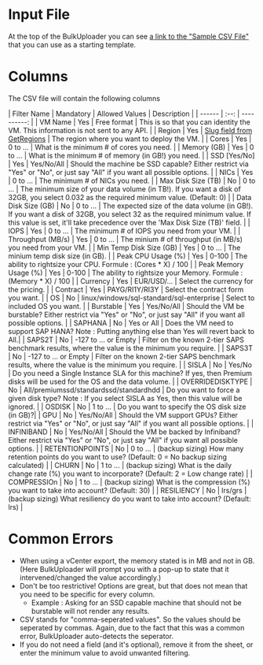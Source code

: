 # Input File

At the top of the BulkUploader you can see [a link to the "Sample CSV File"](https://www.vmchooser.com/vmchooser.csv) that you can use as a starting template.


# Columns
The CSV file will contain the following columns 

| Filter Name | Mandatory | Allowed Values | Description |
| ------ | :--: | ----------: |
| VM Name  | Yes | Free format | This is so that you can identity the VM. This information is not sent to any API. |
| Region | Yes | [Slug field from GetRegions](https://vmchooser.azure-api.net/dev-v2/api/GetRegions) | The region where you want to deploy the VM. |
| Cores | Yes | 0 to ... | What is the minimum # of cores you need. |
| Memory (GB) | Yes | 0 to ... | What is the minimum # of memory (in GB!) you need. |
| SSD [Yes/No] | Yes | Yes/No/All | Should the machine be SSD capable? Either restrict via "Yes" or "No", or just say "All" if you want all possible options. |
| NICs | Yes | 0 to ... | The minimum # of NICs you need. |
| Max Disk Size (TB) | No | 0 to ... | The minimum size of your data volume (in TB!). If you want a disk of 32GB, you select 0.032 as the required minimum value. (Default: 0) |
| Data Disk Size (GB) | No | 0 to ... | The expected size of the data volume (in GB!). If you want a disk of 32GB, you select 32 as the required minimum value. If this value is set, it'll take precedence over the 'Max Disk Size (TB)' field.  |
| IOPS | Yes | 0 to ... | The minimum # of IOPS you need from your VM. |
| Throughput (MB/s) | Yes | 0 to ... | The minium # of throughput (in MB/s) you need from your VM. |
| Min Temp Disk Size (GB) | Yes | 0 to ... | The minium temp disk size (in GB). |
| Peak CPU Usage (%) | Yes | 0-100 | The ability to rightsize your CPU.  Formule : (Cores * X) / 100  |
| Peak Memory Usage (%) | Yes | 0-100 | The ability to rightsize your Memory.  Formule : (Memory * X) / 100  |
| Currency | Yes | EUR/USD/... | Select the currency for the pricing. |
| Contract | Yes | PAYG/RI1Y/RI3Y | Select the contract form you want. |
| OS | No | linux/windows/sql-standard/sql-enterprise | Select to included OS you want. |
| Burstable | Yes | Yes/No/All | Should the VM be burstable? Either restrict via "Yes" or "No", or just say "All" if you want all possible options. |
| SAPHANA | No | Yes or All | Does the VM need to support SAP HANA? Note : Putting anything else than Yes will revert back to All.|
| SAPS2T | No | -127 to ... or Empty | Filter on the known 2-tier SAPS benchmark results, where the value is the minimum you require. |
| SAPS3T | No | -127 to ... or Empty | Filter on the known 2-tier SAPS benchmark results, where the value is the minimum you require. |
| SISLA | No | Yes/No | Do you need a Single Instance SLA for this machine? If yes, then Premium disks will be used for the OS and the data volume. |
| OVERRIDEDISKTYPE | No | All/premiumssd/standardssd/standardhdd | Do you want to force a given disk type? Note : If you select SISLA as Yes, then this value will be ignored. |
| OSDISK | No | 1 to ... | Do you want to specify the OS disk size (in GB)?|
| GPU | No | Yes/No/All | Should the VM support GPUs? Either restrict via "Yes" or "No", or just say "All" if you want all possible options. |
| INFINIBAND | No | Yes/No/All | Should the VM be backed by Infiniband? Either restrict via "Yes" or "No", or just say "All" if you want all possible options. |
| RETENTIONPOINTS | No | 0 to ... | (backup sizing) How many retention points do you want to use? (Default: 0 = No backup sizing calculated) |
| CHURN | No | 1 to ... | (backup sizing) What is the daily change rate (%) you want to incorporate? (Default: 2 = Low change rate) |
| COMPRESSIOn | No | 1 to ... | (backup sizing) What is the compression (%) you want to take into account? (Default: 30) |
| RESILIENCY | No | lrs/grs | (backup sizing) What resiliency do you want to take into account? (Default: lrs) |


# Common Errors
* When using a vCenter export, the memory stated is in MB and not in GB. (Here BulkUploader will prompt you with a pop-up to state that it intervened/changed the value accordingly.)
* Don't be too restrictive! Options are great, but that does not mean that you need to be specific for every column.
  * Example : Asking for an SSD capable machine that should not be burstable will not render any results.
* CSV stands for "comma-seperated values". So the values should be seperated by commas. Again, due to the fact that this was a common error, BulkUploader auto-detects the seperator.
* If you do not need a field (and it's optional), remove it from the sheet, or enter the minimum value to avoid unwanted filtering.
 